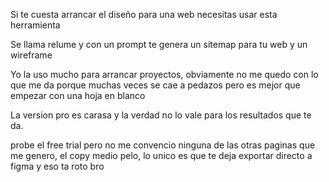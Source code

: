 Si te cuesta arrancar el diseño para una web necesitas usar esta herramienta

Se llama relume y con un prompt te genera un sitemap para tu web y un wireframe

Yo la uso mucho para arrancar proyectos, obviamente no me quedo con lo que me da porque muchas veces se cae a pedazos pero es mejor que empezar con una hoja en blanco

La version pro es carasa y la verdad no lo vale para los resultados que te da.

probe el free trial pero no me convencio ninguna de las otras paginas que me genero, el copy medio pelo, lo unico es que te deja exportar directo a figma y eso ta roto bro